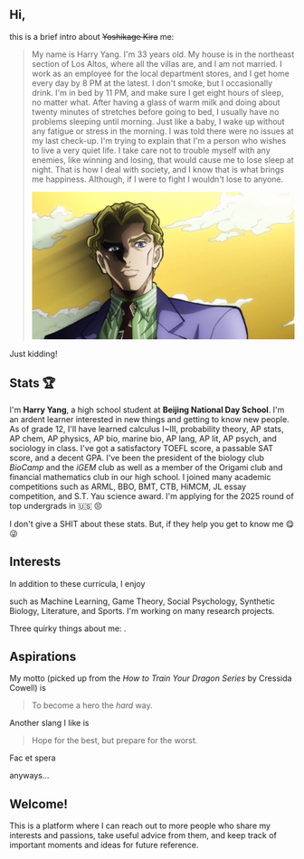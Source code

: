 ## Hi,
this is a brief intro about ~~Yoshikage Kira~~ me:
> My name is Harry Yang. I'm 33 years old. My house is in the northeast section of Los Altos, where all the villas are, and I am not married. I work as an employee for the local department stores, and I get home every day by 8 PM at the latest. I don't smoke, but I occasionally drink. I'm in bed by 11 PM, and make sure I get eight hours of sleep, no matter what. After having a glass of warm milk and doing about twenty minutes of stretches before going to bed, I usually have no problems sleeping until morning. Just like a baby, I wake up without any fatigue or stress in the morning. I was told there were no issues at my last check-up. I'm trying to explain that I'm a person who wishes to live a very quiet life. I take care not to trouble myself with any enemies, like winning and losing, that would cause me to lose sleep at night. That is how I deal with society, and I know that is what brings me happiness. Although, if I were to fight I wouldn't lose to anyone.
> <p align="center">
>   <img src="/assets/img/YoshikageKira.jpeg" style="zoom:80%;">
> </p>

Just kidding!

## Stats 🏆
I'm **Harry Yang**, a high school student at **Beijing National Day School**. I'm an ardent learner interested in new things and getting to know new people. As of grade 12, I'll have learned calculus I~III, probability theory, AP stats, AP chem, AP physics, AP bio, marine bio, AP lang, AP lit, AP psych, and sociology in class. I've got a satisfactory TOEFL score, a passable SAT score, and a decent GPA. I've been the president of the biology club *BioCamp* and the *iGEM* club as well as a member of the Origami club and financial mathematics club in our high school. I joined many academic competitions such as ARML, BBO, BMT, CTB, HiMCM, JL essay competition, and S.T. Yau science award. I'm applying for the 2025 round of top undergrads in 🇺🇸 😣

I don't give a SHIT about these stats. But, if they help you get to know me 😋😜

## Interests
In addition to these curricula, I enjoy

such as Machine Learning, Game Theory, Social Psychology, Synthetic Biology, Literature, and Sports. I'm working on many research projects.

Three quirky things about me: .

## Aspirations

My motto (picked up from the *How to Train Your Dragon Series* by Cressida Cowell) is
> To become a hero the *hard* way.

Another slang I like is
> Hope for the best, but prepare for the worst.

Fac et spera

anyways...
## Welcome!

This is a platform where I can reach out to more people who share my interests and passions, take useful advice from them, and keep track of important moments and ideas for future reference.
